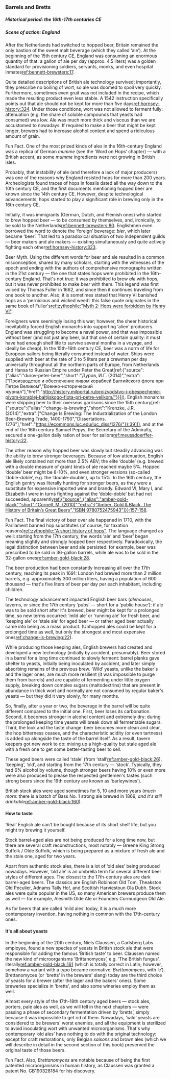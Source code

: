### Barrels and Bretts

##### Historical period: the 16th-17th centuries CE
##### Scene of action: England

After the Netherlands had switched to hopped beer, Britain remained the only bastion of the sweet malt beverage (which they called ‘ale’). At the beginning of the 15th century CE, England was consuming an enormous quantity of that: a gallon of ale per day (approx. 4.5 liters) was a golden standard for provisioning soldiers, servants, monks, and even hospital inmates[ref:bennett-brewsters:17]().

Quite detailed descriptions of British ale technology survived; importantly, they prescribe no boiling of wort, so ale was doomed to spoil very quickly. Furthermore, sometimes even gruit was not included in the recipe, which made the resulting product even less stable. A 1542 instruction specifically points out that ale should not be kept for more than five days[ref:hornsey-history:324](). Under those conditions, wort was not allowed to ferment fully: attenuation (e.g. the share of soluble compounds that yeasts had consumed) was low. Ale was much more thick and viscous than we are accustomed to nowadays. If required to make a beer that might be kept longer, brewers had to increase alcohol content and spend a ridiculous amount of grain.

Fun Fact. One of the most prized kinds of ales in the 16th-century England was a replica of German *mumme* (see the ‘Word on Hops’ chapter) — with a British accent, as some *mumme* ingredients were not growing in British isles.

Probably, that instability of ale (and therefore a lack of major producers) was one of the reasons why England resisted hops for more than 200 years. Archeologists found traces of hops in fossils dated all the way down to the 10th century CE, and the first documents mentioning hopped beer are known since the 14th century CE. However, despite technological advancements, hops started to play a significant role in brewing only in the 16th century CE.

Initially, it was immigrants (German, Dutch, and Flemish ones) who started to brew hopped beer — to be consumed by themselves, and, ironically, to be sold to the Netherlands[ref:bennett-brewsters:80](). Englishmen even borrowed the word to denote the ‘foreign’ beverage: *bier*, which later became ‘beer’. That led to a paradoxical situation of two independent guilds — beer makers and ale makers — existing simultaneously and quite actively fighting each other[ref:hornsey-history:323]().

Beer Myth. Using the different words for beer and ale resulted in a common misconception, shared by many scholars, starting with the witnesses of the epoch and ending with the authors of comprehensive monographs written in the 21st century — the one that states hops were prohibited in the 16th-century England. That's not true: it was prohibited to brew *ale* with hops, but it was never prohibited to make *beer* with them. This legend was first voiced by Thomas Fuller in 1662, and since then it continues traveling from one book to another. Also, it is sometimes stated that Henry VI banished hops as a ‘pernicious and wicked weed’: this false quote originates in the same book of Fuller's[ref:zythophile:"Myth 2: Hops were forbidden by Henry VI"](https://zythophile.co.uk/false-ale-quotes/myth-two-hops-were-forbidden-by-henry-vi/).

Foreigners were seemingly losing this war; however, the sheer historical inevitability forced English monarchs into supporting ‘alien’ producers. England was struggling to become a naval power, and that was impossible without beer (and not just any beer, but that one of certain quality: it must have had enough shelf life to survive several months in a voyage, and ideally be cheap). In the 15th-16th century CE, beer was a norm of life for European sailors being literally consumed instead of water. Ships were supplied with beer at the rate of 3 to 5 liters per a crewman per day universally throughout all the northern parts of Europe, from Netherlands and Hansa to Russian Empire under Peter the Great[ref:{"source":{"alias":"durov-peter-beer","short":"Дуров, И.Г. (2014)","extra":["Производство и обеспечение пивом кораблей Балтийского флота при Петре Великом","Военно-исторический журнал"],"href":"http://history.milportal.ru/proizvodstvo-i-obespechenie-pivom-korablej-baltijskogo-flota-pri-petre-velikom/"}}](). English monarchs were shipping beer to their overseas garrisons since the 15th century[ref:{"source":{"alias":"change-is-brewing","short":"Krenzke, J.R. (2014)","extra":["Change Is Brewing: The Industrialization of the London Beer-Brewing Trade, 1400-1750","Dissertations. 1276"],"href":"https://ecommons.luc.edu/luc_diss/1276/"}}:39](), and at the end of the 16th century Samuel Pepys, the Secretary of the Admiralty, secured a one-gallon daily ration of beer for sailors[ref:meussdoerffer-history:22]().

The other reason why hopped beer was slowly but steadily advancing was the ability to brew stronger beverages. Because of low attenuation, English ale likely contained not more than 2.5% ABV; the elite ‘double’ (e.g. brewed with a double measure of grain) kinds of ale reached maybe 5%. Hopped ‘double’ beer might be 8-10%, and even stronger versions (so-called ‘doble-doble’, e.g. the ‘double-double’), up to 15%. In the 16th century, the English gentry was literally hunting for stronger beers, as they were a substitute for expensive imported wine and brandy. Edward VI, Mary I, and Elizabeth I were in turns fighting against the ‘doble-doble’ but had not succeeded, apparently[ref:{"source":{"alias":"amber-gold-black","short":"Cornell, M. (2010)","extra":["Amber, Gold & Black. The History of Britain’s Great Beers","ISBN 9780752475943"]}}:157-158]().

Fun Fact. The final victory of beer over ale happened in 1710, with the Parliament banned hop substitutes (of course, for taxation reasons)[ref:zythophile:"A short history of hops"](https://zythophile.co.uk/2009/11/20/a-short-history-of-hops/). The language changed as well: starting from the 17th century, the words ‘ale’ and ‘beer’ began meaning slightly and strongly hopped beer respectively. Paradoxically, the legal distinction between beer and ale persisted: for example, beer was prescribed to be sold in 36-gallon barrels, while ale was to be sold in the 32-gallon ones[ref:amber-gold-black:28]().

The beer production had been constantly increasing all over the 17th century, reaching its peak in 1691: London had brewed more than 2 million barrels, e.g. approximately 300 million liters, having a population of 600 thousand — that's five liters of beer per day per each inhabitant, including children.

The technology advancement impacted English beer bars (*alehouses*, taverns, or since the 17th century ‘pubs’ — short for a ‘public house’): if ale was to be sold short after it's brewed, beer might be kept for a prolonged time, so new terms occurred: ‘mild ale’ or ‘running ale’ for fresh beer, and ‘keeping ale’ or ‘stale ale’ for aged beer — or rather aged beer actually came into being as a mass product. (Unhopped ales could be kept for a prolonged time as well, but only the strongest and most expensive ones[ref:change-is-brewing:22]()).

While producing those keeping ales, English brewers had created and developed a new technology (initially by accident, presumably). Beer stored in a barrel for a long time continued to slowly ferment: barrel planks gave shelter to yeasts, initially being inoculated by accident, and later simply absorbing remains of the previous brew. ‘Wild’ yeasts, unlike the baker's and the lager ones, are much more resilient (it was impossible to purge them from barrels) and are capable of fermenting under little oxygen supply, breaking down complex sugars (maltodextrins) that are present in abundance in thick wort and normally are not consumed by regular baker's yeasts — but they did it very slowly, for many months.

So, finally, after a year or two, the beverage in the barrel will be quite different compared to the initial one. First, beer loses its carbonation. Second, it becomes stronger in alcohol content and extremely dry: during the prolonged keeping time yeasts will break down all fermentable sugars. Third, the look and the taste change: beer becomes more clean and clear, the hop bitterness ceases, and the characteristic acidity (or even tartness) is added up alongside the taste of the barrel itself. As a result, tavern keepers got new work to do: mixing up a high-quality but stale aged ale with a fresh one to get some better-tasting beer to sell.

These aged beers were called ‘stale’ (from ‘stall’[ref:amber-gold-black:26]()), ‘keeping’, ‘old’, and starting from the 17th century — ‘stock’. Typically, they had 6% alcohol by volume, though stronger beers having 10% or even more were also produced to please the respected gentlemen's tastes (such strong beers since the 19th century are known as ‘barleywines’).

British stock ales were aged sometimes for 5, 10 and more years (*much more*: there is a batch of Bass No. 1 strong ale brewed in 1869, *and it's still drinkable*[ref:amber-gold-black:160]()).

#### How to taste

‘Real’ English ale can't be bought because of its short shelf life, but you might try brewing it yourself.

Stock barrel-aged ales are not being produced for a long time now, but there are several craft reconstructions, most notably — Greene King Strong Suffolk / Olde Suffolk, which is being prepared as a mixture of fresh ale and the stale one, aged for two years.

Apart from authentic stock ales, there is a lot of ‘old ales’ being produced nowadays. However, ‘old ale’ is an umbrella term for several different beer styles of different ages. The closest to the 17th-century ales are dark barrel-aged beers. The classics are English Robinson Old Tom, Theakston Old Peculier, Adnams Tally Ho!, and Scottish Harviestoun Ola Dubh. Stock ales were quite popular in the US, so many American brewers produce them as well — for example, Alesmith Olde Ale or Founders Curmudgeon Old Ale.

As for beers that are called ‘mild ales’ today, it is a much more contemporary invention, having nothing in common with the 17th-century ones.

#### It's all about yeasts

In the beginning of the 20th century, Niels Claussen, a Carlsberg Labs employee, found a new species of yeasts in British stock ale that were responsible for adding the famous ‘British taste’ to beer. Claussen named the new kind of microorganisms ‘Brittanomyces’, e.g. ‘The British fungus’, literally[ref:amber-gold-black:161]() (which is totally correct in Latin; however, somehow a variant with a typo became normative: *Brettanomyces*, with ‘e’). Brettanomyces (or ‘bretts’ in the brewers' slang) today are the third choice of yeasts for a brewer (after the lager and the bakers' ones). Some breweries specialize in ‘bretts’, and also some wineries employ them as well.

Almost every style of the 17th-18th century aged beers — stock ales, porters, pale ales as well, as we will tell in the next chapters — were passing a phase of secondary fermentation driven by ‘bretts’, simply because it was impossible to get rid of them. Nowadays, ‘wild’ yeasts are considered to be brewers' worst enemies, and all the equipment is sterilized to avoid inoculating wort with unwanted microorganisms. That's why contemporary ‘old ales’ have nothing to do with the original technology: except for craft restorations, only Belgian *saisons* and brown ales (which we will describe in detail in the second section of this book) preserved the original taste of those beers.

Fun Fact. Also, *Brettanomyces* are notable because of being the first patented microorganisms in human history, as Claussen was granted a patent No. GB190328184 for his discovery.